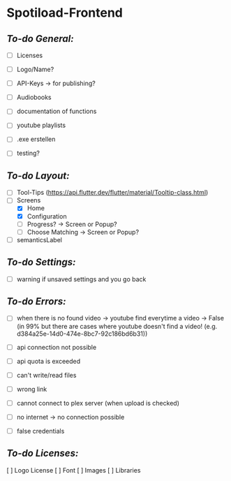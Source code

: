 # Spotiload-Frontend

## *To-do General:*

- [ ] Licenses
- [ ] Logo/Name?
- [ ] API-Keys -> for publishing?
- [ ] Audiobooks
- [ ] documentation of functions
- [ ] youtube playlists
- [ ] .exe erstellen
- [ ] testing?


## *To-do Layout:*
- [ ] Tool-Tips (https://api.flutter.dev/flutter/material/Tooltip-class.html)
- [ ] Screens
    - [x] Home
    - [x] Configuration
    - [ ] Progress? -> Screen or Popup?
    - [ ] Choose Matching -> Screen or Popup?
- [ ] semanticsLabel 

## *To-do Settings:*
- [ ] warning if unsaved settings and you go back

## *To-do Errors:*
- [ ] when there is no found video -> youtube find everytime a video -> False (in 99% but there are cases where youtube doesn't find a video! (e.g. d384a25e-14d0-474e-8bc7-92c186bd6b31))
- [ ] api connection not possible
- [ ] api quota is exceeded
- [ ] can't write/read files
- [ ] wrong link
- [ ] cannot connect to plex server (when upload is checked)
- [ ] no internet -> no connection possible
- [ ] false credentials 


## *To-do Licenses:*
[ ] Logo License
    [ ] Font
    [ ] Images
    [ ] Libraries
